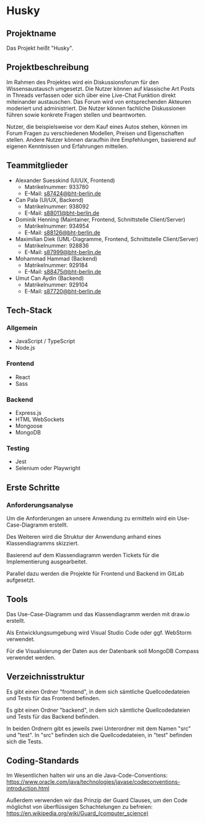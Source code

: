 # Husky

## Projektname

Das Projekt heißt "Husky".

## Projektbeschreibung

Im Rahmen des Projektes wird ein Diskussionsforum für den
Wissensaustausch umgesetzt. Die Nutzer können auf klassische Art
Posts in Threads verfassen oder sich über eine Live-Chat Funktion
direkt miteinander austauschen. Das Forum wird von entsprechenden
Akteuren moderiert und administriert. Die Nutzer können fachliche
Diskussionen führen sowie konkrete Fragen stellen und beantworten.

Nutzer, die beispielsweise vor dem Kauf eines Autos stehen, können im Forum Fragen zu verschiedenen Modellen, Preisen und Eigenschaften stellen. Andere Nutzer können daraufhin ihre Empfehlungen, basierend auf eigenen Kenntnissen und Erfahrungen mitteilen.

## Teammitglieder

- Alexander Suesskind (UI/UX, Frontend)
    - Matrikelnummer: 933780
    - E-Mail: s87424@bht-berlin.de
- Can Pala (UI/UX, Backend)
    - Matrikelnummer: 938092
    - E-Mail: s88011@bht-berlin.de
- Dominik Henning (Maintainer, Frontend, Schnittstelle Client/Server)
    - Matrikelnummer: 934954
    - E-Mail: s88126@bht-berlin.de
- Maximilian Diek (UML-Diagramme, Frontend, Schnittstelle Client/Server)
    - Matrikelnummer: 928836
    - E-Mail: s87999@bht-berlin.de
- Mohammad Hammad (Backend)
    - Matrikelnummer: 929184
    - E-Mail: s88475@bht-berlin.de
- Umut Can Aydin (Backend)
    - Matrikelnummer: 929104
    - E-Mail: s87720@bht-berlin.de

## Tech-Stack

### Allgemein
- JavaScript / TypeScript
- Node.js

### Frontend
- React
- Sass

### Backend
- Express.js
- HTML WebSockets
- Mongoose
- MongoDB

### Testing
- Jest
- Selenium oder Playwright

## Erste Schritte

### Anforderungsanalyse

Um die Anforderungen an unsere Anwendung zu ermitteln wird ein Use-Case-Diagramm erstellt.

Des Weiteren wird die Struktur der Anwendung anhand eines Klassendiagramms skizziert.

Basierend auf dem Klassendiagramm werden Tickets für die Implementierung ausgearbeitet.

Parallel dazu werden die Projekte für Frontend und Backend im GitLab aufgesetzt.

## Tools

Das Use-Case-Diagramm und das Klassendiagramm werden mit draw.io erstellt.

Als Entwicklungsumgebung wird Visual Studio Code oder ggf. WebStorm verwendet.

Für die Visualisierung der Daten aus der Datenbank soll MongoDB Compass verwendet werden.

## Verzeichnisstruktur

Es gibt einen Ordner "frontend", in dem sich sämtliche Quellcodedateien und Tests für das Frontend befinden.

Es gibt einen Ordner "backend", in dem sich sämtliche Quellcodedateien und Tests für das Backend befinden.

In beiden Ordnern gibt es jeweils zwei Unterordner mit dem Namen "src" und "test". In "src" befinden sich die Quellcodedateien, in "test" befinden sich die Tests.

## Coding-Standards

Im Wesentlichen halten wir uns an die Java-Code-Conventions:<br>
https://www.oracle.com/java/technologies/javase/codeconventions-introduction.html

Außerdem verwenden wir das Prinzip der Guard Clauses, um den Code möglichst von überflüssigen Schachtelungen zu befreien:<br>
https://en.wikipedia.org/wiki/Guard_(computer_science)
